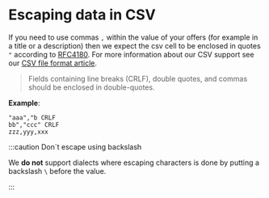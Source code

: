 # Escaping data in CSV

If you need to use commas `,` within the value of your offers (for example in a title or a description) then we expect the csv cell to be enclosed in quotes `"` according to [RFC4180](https://datatracker.ietf.org/doc/html/rfc4180.html#section-2). For more information about our CSV support see our [CSV file format article](/types-of-feeds/file-formats/csv.md).

> Fields containing line breaks (CRLF), double quotes, and commas should be enclosed in double-quotes.

**Example**:

```csv
"aaa","b CRLF
bb","ccc" CRLF
zzz,yyy,xxx
```

:::caution Don´t escape using backslash

We **do not** support dialects where escaping characters is done by putting a backslash `\` before the value.

:::